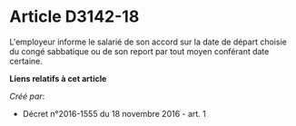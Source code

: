 # Article D3142-18

L'employeur informe le salarié de son accord sur la date de départ choisie du congé sabbatique ou de son report par tout
moyen conférant date certaine.

**Liens relatifs à cet article**

_Créé par_:

  - Décret n°2016-1555 du 18 novembre 2016 - art. 1
